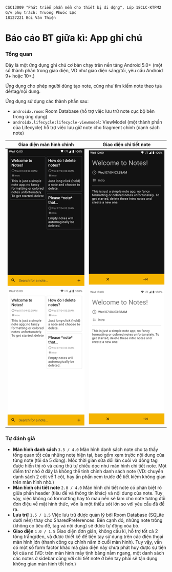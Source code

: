 ```
CSC13009 "Phát triển phần mềm cho thiết bị di động", Lớp 18CLC-KTPM2
G/v phụ trách: Trương Phước Lộc
18127221 Bùi Văn Thiện
```



# Báo cáo BT giữa kì: App ghi chú

### Tổng quan

Đây là một ứng dụng ghi chú cơ bản chạy trên nền tảng Android 5.0+ (một số thành phần trong giao diện, VD như giao diện sáng/tối, yêu cầu Android 9+ hoặc 10+.)

Ứng dụng cho phép người dùng tạo note, cũng như tìm kiếm note theo tựa đề/tag/nội dung.

Ứng dụng sử dụng các thành phần sau:

-   `androidx.room`: Room Database (hỗ trợ việc lưu trữ note cục bộ bên trong ứng dụng)
-   `androidx.lifecycle:lifecycle-viewmodel`: ViewModel (một thành phần của Lifecycle) hỗ trợ việc lưu giữ note cho fragment chính (danh sách note)

|   Giao diện màn hình chính    |    Giao diện chi tiết note    |
| :---------------------------: | :---------------------------: |
| ![](./screenshot_1_dark.jpg)  | ![](./screenshot_2_dark.jpg)  |
| ![](./screenshot_1_light.jpg) | ![](./screenshot_2_light.jpg) |



### Tự đánh giá

-   **Màn hình danh sách** `3.5 / 4.0`
    Màn hình danh sách note cho ta thấy tổng quan tốt của những note hiện tại, bao gồm xem trước nội dung của từng note (tối đa 5 dòng). Mốc thời gian sửa đổi lần cuối và dòng tag được hiển thị rõ và cùng thứ tự chiều dọc như màn hình chi tiết note. Một điểm trừ nhỏ ở đây là không thể tinh chỉnh danh sách note (VD: chuyển danh sách 2 cột về 1 cột, hay ẩn phần xem trước để tiết kiệm không gian trên màn hình nhỏ.)
-   **Màn hình chi tiết note** `2.0 / 4.0`
    Màn hình chi tiết note có phân biệt rõ giữa phần header (tiêu đề và thông tin khác) và nội dung của note. Tuy vậy, việc không có formatting hay tô màu nền sẽ làm cho note tương đối đơn điệu về mặt hình thức, vốn là một thiếu sót lớn so với yêu cầu đã đề ra.
-   **Lưu trữ** `1.5 / 1.5`
    Việc lưu trữ được quản lý bởi Room Database (SQLite dưới nền) thay cho SharedPreferences. Bên cạnh đó, những note trống (không có tiêu đề, tag và nội dung) sẽ được tự động xóa bỏ.
-   **Giao diện** `1.0 / 1.5`
    Giao diện đơn giản, không cầu kì, hỗ trợ tốt cả 2 tông trắng/đen, và được thiết kế để tiện tay sử dụng trên các điện thoại màn hình lớn (thanh công cụ chính nằm ở cuối màn hình). Tuy vậy, vẫn có một số form factor khác mà giao diện này chưa phát huy được sự tiện lợi của nó (VD: trên màn hình máy tính bảng nằm ngang, một danh sách các notes ở sidebar cùng với chi tiết note ở bên tay phải sẽ tận dụng không gian màn hình tốt hơn.)


